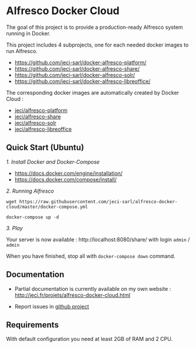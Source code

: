 # Alfresco Docker Cloud

The goal of this project is to provide a production-ready Alfresco system running in Docker.

This project includes 4 subprojects, one for each needed docker images to run Alfresco.

- <https://github.com/jeci-sarl/docker-alfresco-platform/>
- <https://github.com/jeci-sarl/docker-alfresco-share/>
- <https://github.com/jeci-sarl/docker-alfresco-solr/>
- <https://github.com/jeci-sarl/docker-alfresco-libreoffice/>

The corresponding docker images are automatically created by Docker Cloud :

- [jeci/alfresco-platform](https://hub.docker.com/r/jeci/alfresco-platform/)
- [jeci/alfresco-share](https://hub.docker.com/r/jeci/alfresco-share/)
- [jeci/alfresco-solr](https://hub.docker.com/r/jeci/alfresco-solr/)
- [jeci/alfresco-libreoffice](https://hub.docker.com/r/jeci/alfresco-libreoffice/)

## Quick Start (Ubuntu)

*1. Install Docker and Docker-Compose*

 -  <https://docs.docker.com/engine/installation/>
 -  <https://docs.docker.com/compose/install/>


*2. Running Alfresco*

```
wget https://raw.githubusercontent.com/jeci-sarl/alfresco-docker-cloud/master/docker-compose.yml

docker-compose up -d
```

*3. Play*

Your server is now available : http://localhost:8080/share/ with login `admin` / `admin`

When you have finished, stop all with `docker-compose down` command.


## Documentation

* Partial documentation is currently available on my own website : http://jeci.fr/projets/alfresco-docker-cloud.html


* Report issues in [github project](https://github.com/jeci-sarl/alfresco-docker-cloud/issues)


## Requirements

With default configuration you need at least 2GB of RAM and 2 CPU.
